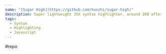 ```yaml
---
name: "[Sugar High](https://github.com/huozhi/sugar-high)"
description: Super lightweight JSX syntax highlighter, around 1KB after minified and gzipped
tags:
  - Syntax
  - Highlighting
  - Javascript
---
```

#repo